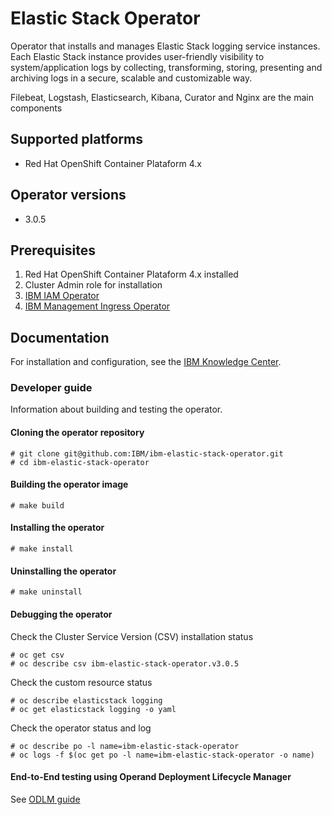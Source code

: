 
# Elastic Stack Operator

Operator that installs and manages Elastic Stack logging service instances. 
Each Elastic Stack instance provides user-friendly visibility to system/application
logs by collecting, transforming, storing, presenting and archiving logs in a
secure, scalable and customizable way. 

Filebeat, Logstash, Elasticsearch, Kibana,
Curator and Nginx are the main components

## Supported platforms

- Red Hat OpenShift Container Plataform 4.x

## Operator versions

- 3.0.5

## Prerequisites

1. Red Hat OpenShift Container Plataform 4.x installed
1. Cluster Admin role for installation
1. [IBM IAM Operator](https://github.com/IBM/ibm-iam-operator)
1. [IBM Management Ingress Operator](https://github.com/IBM/ibm-management-ingress-operator)

## Documentation

For installation and configuration, see the [IBM Knowledge Center](http://ibm.biz/cpcsdocs).

### Developer guide

Information about building and testing the operator.

#### Cloning the operator repository
```
# git clone git@github.com:IBM/ibm-elastic-stack-operator.git
# cd ibm-elastic-stack-operator
```

#### Building the operator image
```
# make build
```

#### Installing the operator 
```
# make install
```

#### Uninstalling the operator
```
# make uninstall
```

#### Debugging the operator

Check the Cluster Service Version (CSV) installation status
```
# oc get csv
# oc describe csv ibm-elastic-stack-operator.v3.0.5
```

Check the custom resource status
```
# oc describe elasticstack logging
# oc get elasticstack logging -o yaml
```

Check the operator status and log
```
# oc describe po -l name=ibm-elastic-stack-operator
# oc logs -f $(oc get po -l name=ibm-elastic-stack-operator -o name)
```

#### End-to-End testing using Operand Deployment Lifecycle Manager

See [ODLM guide](https://github.com/IBM/operand-deployment-lifecycle-manager/blob/master/docs/install/common-service-integration.md#end-to-end-test)
